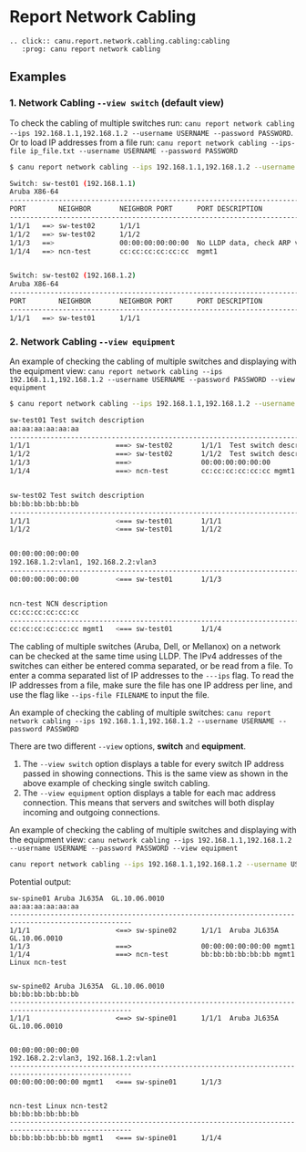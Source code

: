 # Report Network Cabling

```{eval-rst}
.. click:: canu.report.network.cabling.cabling:cabling
   :prog: canu report network cabling
```

## Examples

### 1. Network Cabling `--view switch` (default view)

To check the cabling of multiple switches run: `canu report network cabling --ips 192.168.1.1,192.168.1.2 --username USERNAME --password PASSWORD`. Or to load IP addresses from a file run: `canu report network cabling --ips-file ip_file.txt --username USERNAME --password PASSWORD`

```bash
$ canu report network cabling --ips 192.168.1.1,192.168.1.2 --username USERNAME --password PASSWORD

Switch: sw-test01 (192.168.1.1)
Aruba X86-64
----------------------------------------------------------------------------------------------------------------------------------------
PORT        NEIGHBOR       NEIGHBOR PORT      PORT DESCRIPTION                                      DESCRIPTION
----------------------------------------------------------------------------------------------------------------------------------------
1/1/1   ==> sw-test02      1/1/1                                                                    Test switch description
1/1/2   ==> sw-test02      1/1/2                                                                    Test switch2 description
1/1/3   ==>                00:00:00:00:00:00  No LLDP data, check ARP vlan info.                    192.168.1.2:vlan1, 192.168.2.2:vlan3
1/1/4   ==> ncn-test       cc:cc:cc:cc:cc:cc  mgmt1                                                 NCN description


Switch: sw-test02 (192.168.1.2)
Aruba X86-64
----------------------------------------------------------------------------------------------------------------------------------------
PORT        NEIGHBOR       NEIGHBOR PORT      PORT DESCRIPTION                                      DESCRIPTION
----------------------------------------------------------------------------------------------------------------------------------------
1/1/1   ==> sw-test01      1/1/1                                                                    Test switch description
```

### 2. Network Cabling `--view equipment`

An example of checking the cabling of multiple switches and displaying with the equipment view: `canu report network cabling --ips 192.168.1.1,192.168.1.2 --username USERNAME --password PASSWORD --view equipment`

```bash
$ canu report network cabling --ips 192.168.1.1,192.168.1.2 --username USERNAME --password PASSWORD --view equipment

sw-test01 Test switch description
aa:aa:aa:aa:aa:aa
----------------------------------------------------------------------------------------------------
1/1/1                     ===> sw-test02       1/1/1  Test switch description
1/1/2                     ===> sw-test02       1/1/2  Test switch description
1/1/3                     ===>                 00:00:00:00:00:00
1/1/4                     ===> ncn-test        cc:cc:cc:cc:cc:cc mgmt1 NCN description


sw-test02 Test switch description
bb:bb:bb:bb:bb:bb
----------------------------------------------------------------------------------------------------
1/1/1                     <=== sw-test01       1/1/1
1/1/2                     <=== sw-test01       1/1/2


00:00:00:00:00:00
192.168.1.2:vlan1, 192.168.2.2:vlan3
----------------------------------------------------------------------------------------------------
00:00:00:00:00:00         <=== sw-test01       1/1/3


ncn-test NCN description
cc:cc:cc:cc:cc:cc
----------------------------------------------------------------------------------------------------
cc:cc:cc:cc:cc:cc mgmt1   <=== sw-test01       1/1/4
```



The cabling of multiple switches (Aruba, Dell, or Mellanox) on a network can be checked at the same time using LLDP. The IPv4 addresses of the switches can either be entered comma separated, or be read from a file. To enter a comma separated list of IP addresses to the `---ips` flag. To read the IP addresses from a file, make sure the file has one IP address per line, and use the flag like `--ips-file FILENAME` to input the file.

An example of checking the cabling of multiple switches: `canu report network cabling --ips 192.168.1.1,192.168.1.2 --username USERNAME --password PASSWORD`

There are two different `--view` options, **switch** and **equipment**.

1. The `--view switch` option displays a table for every switch IP address passed in showing connections. This is the same view as shown in the above example of checking single switch cabling.
1. The `--view equipment` option displays a table for each mac address connection. This means that servers and switches will both display incoming and outgoing connections.

An example of checking the cabling of multiple switches and displaying with the equipment view: `canu network cabling --ips 192.168.1.1,192.168.1.2 --username USERNAME --password PASSWORD --view equipment`

```bash
canu report network cabling --ips 192.168.1.1,192.168.1.2 --username USERNAME --password PASSWORD --view equipment
```

Potential output:

```text
sw-spine01 Aruba JL635A  GL.10.06.0010
aa:aa:aa:aa:aa:aa
----------------------------------------------------------------------------------------------------
1/1/1                     <==> sw-spine02      1/1/1  Aruba JL635A  GL.10.06.0010
1/1/3                     ===>                 00:00:00:00:00:00 mgmt1
1/1/4                     ===> ncn-test        bb:bb:bb:bb:bb:bb mgmt1 Linux ncn-test


sw-spine02 Aruba JL635A  GL.10.06.0010
bb:bb:bb:bb:bb:bb
----------------------------------------------------------------------------------------------------
1/1/1                     <==> sw-spine01      1/1/1  Aruba JL635A  GL.10.06.0010


00:00:00:00:00:00
192.168.2.2:vlan3, 192.168.1.2:vlan1
----------------------------------------------------------------------------------------------------
00:00:00:00:00:00 mgmt1   <=== sw-spine01      1/1/3


ncn-test Linux ncn-test2
bb:bb:bb:bb:bb:bb
----------------------------------------------------------------------------------------------------
bb:bb:bb:bb:bb:bb mgmt1   <=== sw-spine01      1/1/4
```

